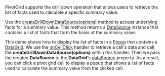 PivotGrid supports the drill down operation that allows users to retrieve the list of facts used to calculate a specific summary value. 

Use the [createDrillDownDataSource(options)](/Documentation/ApiReference/Data_Layer/PivotGridDataSource/Methods/#createDrillDownDataSourceoptions) method to access underlying facts for a summary value. This method returns a [DataSource](/Documentation/ApiReference/Data_Layer/DataSource/) instance that contains a list of facts that form the basis of the summary value.

This demo shows how to display the list of facts in a [Popup](/Documentation/ApiReference/UI_Components/dxPopup/) that contains a [DataGrid](/Documentation/ApiReference/UI_Components/dxDataGrid). We use the [onCellClick](/Documentation/ApiReference/UI_Components/dxPivotGrid/Configuration/#onCellClick) handler to retrieve a cell's data and call the **createDrillDownDataSource(options)** within this handler. Then we pass the created **DataSource** to the **DataGrid**'s [dataSource](/Documentation/ApiReference/UI_Components/dxDataGrid/Configuration/#dataSource) property. As a result, you can click a pivot grid cell to display a popup that shows a list of facts used to calculate the summary value from the clicked cell.